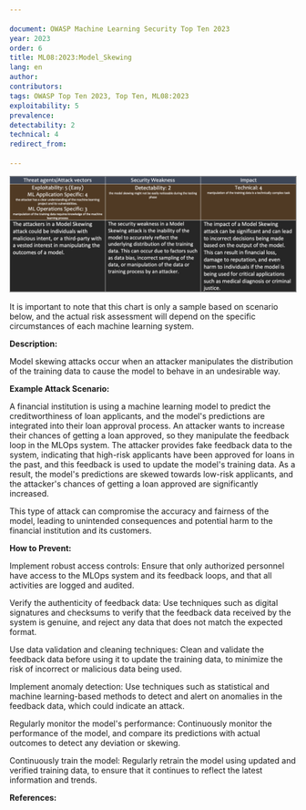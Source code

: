 ```yaml
---

document: OWASP Machine Learning Security Top Ten 2023
year: 2023
order: 6
title: ML08:2023:Model_Skewing
lang: en
author:
contributors:
tags: OWASP Top Ten 2023, Top Ten, ML08:2023
exploitability: 5
prevalence:
detectability: 2
technical: 4
redirect_from:

---
```


![ML08-chart](/assets/images/ML08-chart.png)


It is important to note that this chart is only a sample based on
scenario below, and the actual risk assessment will depend on the
specific circumstances of each machine learning system.

**Description:**

Model skewing attacks occur when an attacker manipulates the
distribution of the training data to cause the model to behave in an
undesirable way.

**Example Attack Scenario:**

A financial institution is using a machine learning model to predict the
creditworthiness of loan applicants, and the model's predictions are
integrated into their loan approval process. An attacker wants to
increase their chances of getting a loan approved, so they manipulate
the feedback loop in the MLOps system. The attacker provides fake
feedback data to the system, indicating that high-risk applicants have
been approved for loans in the past, and this feedback is used to update
the model's training data. As a result, the model's predictions are
skewed towards low-risk applicants, and the attacker's chances of
getting a loan approved are significantly increased.

This type of attack can compromise the accuracy and fairness of the
model, leading to unintended consequences and potential harm to the
financial institution and its customers.

**How to Prevent:**

Implement robust access controls: Ensure that only authorized personnel
have access to the MLOps system and its feedback loops, and that all
activities are logged and audited.

Verify the authenticity of feedback data: Use techniques such as digital
signatures and checksums to verify that the feedback data received by
the system is genuine, and reject any data that does not match the
expected format.

Use data validation and cleaning techniques: Clean and validate the
feedback data before using it to update the training data, to minimize
the risk of incorrect or malicious data being used.

Implement anomaly detection: Use techniques such as statistical and
machine learning-based methods to detect and alert on anomalies in the
feedback data, which could indicate an attack.

Regularly monitor the model's performance: Continuously monitor the
performance of the model, and compare its predictions with actual
outcomes to detect any deviation or skewing.

Continuously train the model: Regularly retrain the model using updated
and verified training data, to ensure that it continues to reflect the
latest information and trends.

**References:**
